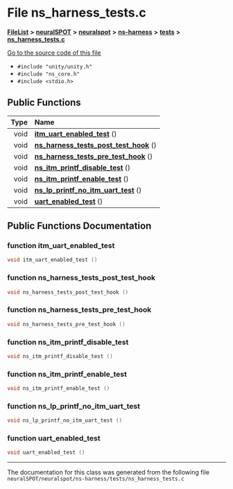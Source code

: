

# File ns\_harness\_tests.c



[**FileList**](files.md) **>** [**neuralSPOT**](dir_75594cce7c7773aa3cb253214bf56510.md) **>** [**neuralspot**](dir_b737d82f35ec218ac5a7ef4105db9c0e.md) **>** [**ns-harness**](dir_e0d7b3aff6df2cba2f05a768a095730e.md) **>** [**tests**](dir_005af69e787a160fad8c7d3f6a25f06b.md) **>** [**ns\_harness\_tests.c**](ns__harness__tests_8c.md)

[Go to the source code of this file](ns__harness__tests_8c_source.md)



* `#include "unity/unity.h"`
* `#include "ns_core.h"`
* `#include <stdio.h>`





































## Public Functions

| Type | Name |
| ---: | :--- |
|  void | [**itm\_uart\_enabled\_test**](#function-itm_uart_enabled_test) () <br> |
|  void | [**ns\_harness\_tests\_post\_test\_hook**](#function-ns_harness_tests_post_test_hook) () <br> |
|  void | [**ns\_harness\_tests\_pre\_test\_hook**](#function-ns_harness_tests_pre_test_hook) () <br> |
|  void | [**ns\_itm\_printf\_disable\_test**](#function-ns_itm_printf_disable_test) () <br> |
|  void | [**ns\_itm\_printf\_enable\_test**](#function-ns_itm_printf_enable_test) () <br> |
|  void | [**ns\_lp\_printf\_no\_itm\_uart\_test**](#function-ns_lp_printf_no_itm_uart_test) () <br> |
|  void | [**uart\_enabled\_test**](#function-uart_enabled_test) () <br> |




























## Public Functions Documentation




### function itm\_uart\_enabled\_test 

```C++
void itm_uart_enabled_test () 
```






### function ns\_harness\_tests\_post\_test\_hook 

```C++
void ns_harness_tests_post_test_hook () 
```






### function ns\_harness\_tests\_pre\_test\_hook 

```C++
void ns_harness_tests_pre_test_hook () 
```






### function ns\_itm\_printf\_disable\_test 

```C++
void ns_itm_printf_disable_test () 
```






### function ns\_itm\_printf\_enable\_test 

```C++
void ns_itm_printf_enable_test () 
```






### function ns\_lp\_printf\_no\_itm\_uart\_test 

```C++
void ns_lp_printf_no_itm_uart_test () 
```






### function uart\_enabled\_test 

```C++
void uart_enabled_test () 
```




------------------------------
The documentation for this class was generated from the following file `neuralSPOT/neuralspot/ns-harness/tests/ns_harness_tests.c`

